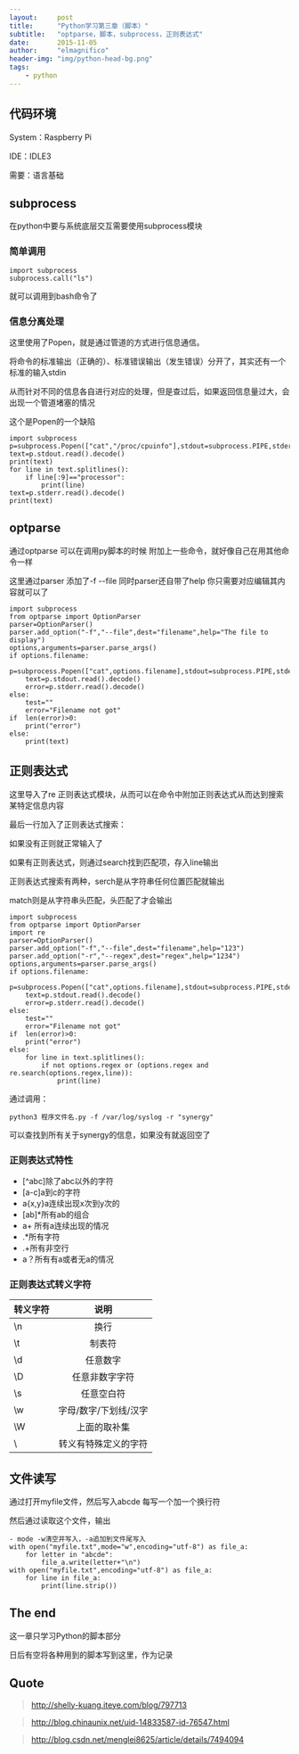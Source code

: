 ```yaml
---
layout:     post
title:      "Python学习第三章（脚本）"
subtitle:   "optparse，脚本，subprocess，正则表达式"
date:       2015-11-05
author:     "elmagnifico"
header-img: "img/python-head-bg.png"
tags:
    - python
---
```


## 代码环境

System：Raspberry Pi 

IDE：IDLE3

需要：语言基础

## subprocess

在python中要与系统底层交互需要使用subprocess模块

### 简单调用

	import subprocess
	subprocess.call("ls")

就可以调用到bash命令了

### 信息分离处理
	
这里使用了Popen，就是通过管道的方式进行信息通信。

将命令的标准输出（正确的）、标准错误输出（发生错误）分开了，其实还有一个标准的输入stdin

从而针对不同的信息各自进行对应的处理，但是查过后，如果返回信息量过大，会出现一个管道堵塞的情况

这个是Popen的一个缺陷

	import subprocess
	p=subprocess.Popen(["cat","/proc/cpuinfo"],stdout=subprocess.PIPE,stderr=subprocess.PIPE)
	text=p.stdout.read().decode()
	print(text)
	for line in text.splitlines():
	    if line[:9]=="processor":
	        print(line)
	text=p.stderr.read().decode()
	print(text)

## optparse

通过optparse 可以在调用py脚本的时候 附加上一些命令，就好像自己在用其他命令一样

这里通过parser 添加了-f --file 同时parser还自带了help 你只需要对应编辑其内容就可以了

	import subprocess
	from optparse import OptionParser
	parser=OptionParser()
	parser.add_option("-f","--file",dest="filename",help="The file to display")
	options,arguments=parser.parse_args()
	if options.filename:
	    p=subprocess.Popen(["cat",options.filename],stdout=subprocess.PIPE,stderr=subprocess.PIPE)
	    text=p.stdout.read().decode()
	    error=p.stderr.read().decode()
	else:
	    test=""
	    error="Filename not got"
	if  len(error)>0:
	    print("error")
	else:
	    print(text)

## 正则表达式

这里导入了re 正则表达式模块，从而可以在命令中附加正则表达式从而达到搜索某特定信息内容

最后一行加入了正则表达式搜索：

如果没有正则就正常输入了

如果有正则表达式，则通过search找到匹配项，存入line输出

正则表达式搜索有两种，serch是从字符串任何位置匹配就输出

match则是从字符串头匹配，头匹配了才会输出

	import subprocess
	from optparse import OptionParser
	import re
	parser=OptionParser()
	parser.add_option("-f","--file",dest="filename",help="123")
	parser.add_option("-r","--regex",dest="regex",help="1234")
	options,arguments=parser.parse_args()
	if options.filename:
	    p=subprocess.Popen(["cat",options.filename],stdout=subprocess.PIPE,stderr=subprocess.PIPE)
	    text=p.stdout.read().decode()
	    error=p.stderr.read().decode()
	else:
	    test=""
	    error="Filename not got"
	if  len(error)>0:
	    print("error")
	else:
		for line in text.splitlines():
			if not options.regex or (options.regex and re.search(options.regex,line)):
				print(line)	
通过调用：

	python3 程序文件名.py -f /var/log/syslog -r "synergy"

可以查找到所有关于synergy的信息，如果没有就返回空了

### 正则表达式特性

- [^abc]除了abc以外的字符
- [a-c]a到c的字符
- a{x,y}a连续出现x次到y次的
- [ab]*所有ab的组合
- a+ 所有a连续出现的情况
- .*所有字符
- .+所有非空行
- a？所有有a或者无a的情况

### 正则表达式转义字符

|转义字符|说明|
| ---|:---:| 
| \n | 换行 |
| \t | 制表符 | 
| \d | 任意数字 |
| \D | 任意非数字字符 |
| \s | 任意空白符 | 
| \w | 字母/数字/下划线/汉字 | 
| \W | 上面的取补集 |
| \  | 转义有特殊定义的字符 |


## 文件读写

通过打开myfile文件，然后写入abcde 每写一个加一个换行符

然后通过读取这个文件，输出 

	- mode -w清空并写入，-a追加到文件尾写入
	with open("myfile.txt",mode="w",encoding="utf-8") as file_a:
		for letter in "abcde":
			file_a.write(letter+"\n")
	with open("myfile.txt",encoding="utf-8") as file_a:
		for line in file_a:
			print(line.strip())


## The end

这一章只学习Python的脚本部分

日后有空将各种用到的脚本写到这里，作为记录

## Quote

>http://shelly-kuang.iteye.com/blog/797713

>http://blog.chinaunix.net/uid-14833587-id-76547.html

>http://blog.csdn.net/menglei8625/article/details/7494094

